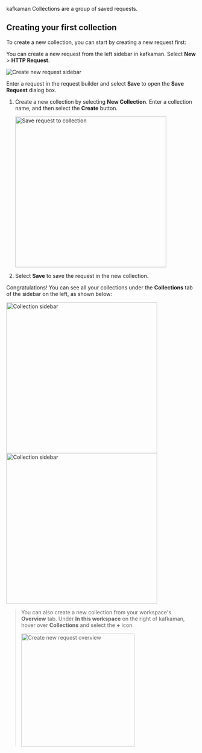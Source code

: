 kafkaman Collections are a group of saved requests.

## Creating your first collection

To create a new collection, you can start by creating a new request first:

You can create a new request from the left sidebar in kafkaman. Select __New__ &gt; __HTTP Request__.

<img alt="Create new request sidebar" src="https://assets.kafkaman.com/kafkaman-docs/create-new-request-sidebar-v9.jpg"/>

Enter a request in the request builder and select **Save** to open the **Save Request** dialog box.

1. Create a new collection by selecting **New Collection**. Enter a collection name, and then select the **Create** button.

    <img alt="Save request to collection" src="https://assets.kafkaman.com/kafkaman-docs/save-request-to-collection-v9.jpg" width="400px"/>

1. Select **Save** to save the request in the new collection.

Congratulations! You can see all your collections under the **Collections** tab of the sidebar on the left, as shown below:

<img alt="Collection sidebar" src="https://assets.kafkaman.com/kafkaman-docs/creating-first-collection-v9.jpg" width="400px"/>

<img alt="Collection sidebar" src="https://assets.kafkaman.com/kafkaman-docs/creating-first-collection-v8.jpg" width="400px"/>

> You can also create a new collection from your workspace's **Overview** tab. Under **In this workspace** on the right of kafkaman, hover over **Collections** and select the **+** icon.
>
> <img alt="Create new request overview" src="https://assets.kafkaman.com/kafkaman-docs/create-new-collection-v9.jpg" width="300px"/>
